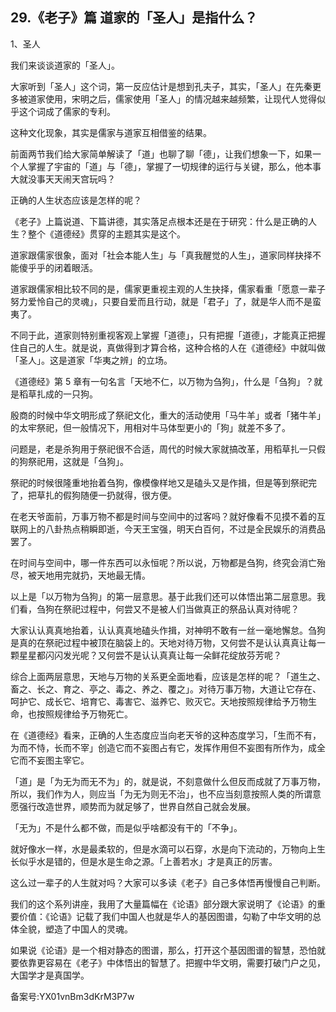 ## 29.《老子》篇 道家的「圣人」是指什么？
1、圣人


我们来谈谈道家的「圣人」。


大家听到「圣人」这个词，第一反应估计是想到孔夫子，其实，「圣人」在先秦更多被道家使用，宋明之后，儒家使用「圣人」的情况越来越频繁，让现代人觉得似乎这个词成了儒家的专利。


这种文化现象，其实是儒家与道家互相借鉴的结果。


前面两节我们给大家简单解读了「道」也聊了聊「德」，让我们想象一下，如果一个人掌握了宇宙的「道」与「德」，掌握了一切规律的运行与关键，那么，他本事大就没事天天闹天宫玩吗？


正确的人生状态应该是怎样的呢？


《老子》上篇说道、下篇讲德，其实落足点根本还是在于研究：什么是正确的人生？整个《道德经》贯穿的主题其实是这个。


道家跟儒家很象，面对「社会本能人生」与「真我醒觉的人生」，道家同样抉择不能傻乎乎的闭着眼活。


道家跟儒家相比较不同的是，儒家更重视主观的人生抉择，儒家看重「愿意一辈子努力爱怜自己的灵魂」，只要自爱而且行动，就是「君子」了，就是华人而不是蛮夷了。


不同于此，道家则特别重视客观上掌握「道德」，只有把握「道德」，才能真正把握住自己的人生。就是说，真做得到才算合格，这种合格的人在《道德经》中就叫做「圣人」。这是道家「华夷之辨」的立场。


《道德经》第 5 章有一句名言「天地不仁，以万物为刍狗」，什么是「刍狗」？就是稻草扎成的一只狗。


殷商的时候中华文明形成了祭祀文化，重大的活动使用「马牛羊」或者「猪牛羊」的太牢祭祀，但一般情况下，用相对牛马体型更小的「狗」就差不多了。


问题是，老是杀狗用于祭祀很不合适，周代的时候大家就搞改革，用稻草扎一只假的狗祭祀用，这就是「刍狗」。


祭祀的时候很隆重地抬着刍狗，像模像样地又是磕头又是作揖，但是等到祭祀完了，把草扎的假狗随便一扔就得，很方便。


在老天爷面前，万事万物不都是时间与空间中的过客吗？就好像看不见摸不着的互联网上的八卦热点稍瞬即逝，今天王宝强，明天白百何，不过是全民娱乐的消费品罢了。


在时间与空间中，哪一件东西可以永恒呢？所以说，万物都是刍狗，终究会消亡殆尽，被天地用完就扔，天地最无情。


以上是「以万物为刍狗」的第一层意思。基于此我们还可以体悟出第二层意思。我们看，刍狗在祭祀过程中，何尝又不是被人们当做真正的祭品认真对待呢？


大家认认真真地抬着，认认真真地磕头作揖，对神明不敢有一丝一毫地懈怠。刍狗是真的在祭祀过程中被顶在脑袋上的。天地对待万物，又何尝不是认认真真让每一颗星星都闪闪发光呢？又何尝不是认认真真让每一朵鲜花绽放芬芳呢？


综合上面两层意思，天地与万物的关系更全面地看，应该是怎样的呢？「道生之、畜之、长之、育之、亭之、毒之、养之、覆之」。对待万事万物，大道让它存在、呵护它、成长它、培育它、毒害它、滋养它、败灭它。天地按照规律给予万物生命，也按照规律给予万物死亡。


在《道德经》看来，正确的人生态度应当向老天爷的这种态度学习，「生而不有，为而不恃，长而不宰」创造它而不妄图占有它，发挥作用但不妄图有所作为，成全它而不妄图主宰它。


「道」是「为无为而无不为」的，就是说，不刻意做什么但反而成就了万事万物，所以，我们作为人，则应当「为无为则无不治」，也不应当刻意按照人类的所谓意愿强行改造世界，顺势而为就足够了，世界自然自己就会发展。


「无为」不是什么都不做，而是似乎啥都没有干的「不争」。


就好像水一样，水是最柔软的，但是水滴可以石穿，水是向下流动的，万物向上生长似乎水是错的，但是水是生命之源。「上善若水」才是真正的厉害。


这么过一辈子的人生就对吗？大家可以多读《老子》自己多体悟再慢慢自己判断。


我们的这个系列讲座，我用了大量篇幅在《论语》部分跟大家说明了《论语》的重要价值：《论语》记载了我们中国人也就是华人的基因图谱，勾勒了中华文明的总体全貌，塑造了中国人的灵魂。


如果说《论语》是一个相对静态的图谱，那么，打开这个基因图谱的智慧，恐怕就要依靠更容易在《老子》中体悟出的智慧了。把握中华文明，需要打破门户之见，大国学才是真国学。


备案号:YX01vnBm3dKrM3P7w

